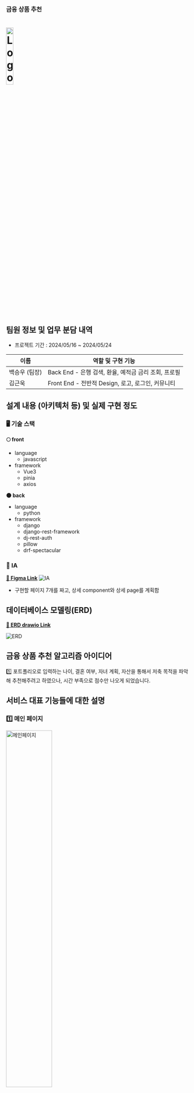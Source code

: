 ### 금융 상품 추천

# <img src="front/public/assets/Logo.png" alt='Logo' width="20%"/>

## 팀원 정보 및 업무 분담 내역

- 프로젝트 기간 : 2024/05/16 ~ 2024/05/24

| 이름          | 역할 및 구현 기능                                    |
| ------------- | ---------------------------------------------------- |
| 백승우 (팀장) | Back End - 은행 검색, 환율, 예적금 금리 조회, 프로필 |
| 김근욱        | Front End - 전반적 Design, 로고, 로그인, 커뮤니티    |

## 설계 내용 (아키텍처 등) 및 실제 구현 정도

### 🖥 기술 스택

**🌕 front**

- language
  - javascript
- framework
  - Vue3
  - pinia
  - axios

**🌑 back**

- language
  - python
- framework
  - django
  - django-rest-framework
  - dj-rest-auth
  - pillow
  - drf-spectacular

### 🎨 IA

[**🔗 Figma Link**](https://www.figma.com/board/0Jkd377OSxIHJ7f0rfl38Q/IA?node-id=0-1&t=NPPKGBQHAu0I6HZz-0)
<img src="./README_IMG/IA.png" alt='IA' />

- 구현할 페이지 7개를 짜고, 상세 component와 상세 page를 계획함

## 데이터베이스 모델링(ERD)

[**🔗 ERD drawio Link**](https://www.erdcloud.com/d/abGpw9rn3DkoBJF7N)

<img src="./README_IMG/ERD.png" alt='ERD'/>

## 금융 상품 추천 알고리즘 아이디어

1️⃣ 포트폴리오로 입력하는 나이, 결혼 여부, 자녀 계획, 자산을 통해서 저축 목적을 파악해 추천해주려고 하였으나, 시간 부족으로 점수만 나오게 되었습니다.

## 서비스 대표 기능들에 대한 설명

### 1️⃣ 메인 페이지

<img src='./README_IMG/메인페이지.png' alt='메인페이지' width="50%"/>

- 상품과 관련된 은행 사진을 메인으로 오른쪽에 hover된 페이지를 연결하게 하였습니다.

### 2️⃣ 로그인, 회원가입 페이지

<img src='./README_IMG/로그인페이지.png' alt='로그인페이지' width="50%"/>
<img src='./README_IMG/회원가입페이지.png' alt='회원가입페이지' width="50%"/>

- 회원 가입시 닉네임과 이메일도 customer model을 넣어 입력받을 수 있도록 하였습니다.
- 비밀번호가 8자 미만이거나 중복되는 아이디,이메일, 닉네임의 경우 가입을 할 수 없게 유효성 검사를 진행하였습니다.

### 3️⃣ 포트폴리오 및 프로필

<img src='./README_IMG/마이페이지.png' alt='마이페이지' width="50%"/>
<img src='./README_IMG/포트폴리오 수정.png' alt='포트폴리오' width="50%"/>

- 추가로 입력받은 포트폴리오 정보(생년월일, 가구원 수, 결혼 여부, 자식 유무, 연봉, 가입 상품)를 포트폴리오 메인페이지에 출력하였습니다.
- 포트폴리오 수정하는 페이지에 상품 가입 폼을 만들어 추가하였습니다.
- 프로필에는 가입 시 입력한 이름, 닉네임, 아이디가 출력하였습니다.

### 4️⃣ 예적금 조회

<img src='./README_IMG/정기예금페이지.png' alt='정기예금페이지' width="50%"/>
<!-- <img src='./README_IMG/정기적금페이지.png' alt='정기적금페이지' width="50%"/> -->
<!-- <img src='./README_IMG/예,적금상세페이지.png' alt='예,적금상세페이지' width="50%"/> -->

- 금융 상품 비교 페이지는 예금과 적금 2개의 탭으로 나뉘어져 있습니다.
- 각 페이지에서 예금/적금의 전체 정보를 볼 수 있으며, 각각의 이자율에 따라 오름차순, 내림차순으로 정렬이 가능하며 특정 은행의 상품만을 볼 수도 있습니다.

### 5️⃣ 환율 계산 페이지

<img src='./README_IMG/환율계산페이지.png' alt='환율계산페이지' width="50%"/>

- 원화 -> 타국 , 타국 -> 원화로의 환전이 가능합니다.
- 환전 버튼을 누르거나 enter를 칠 시 환율 계산을 할 수 있습니다.

### 6️⃣ 주변 은행 검색 페이지

<img src='./README_IMG/주변은행검색페이지.png' alt='주변은행검색페이지' width="50%"/>
<!-- <img src='./README_IMG/주변은행검색상세페이지.png' alt='주변은행검색상세페이지'/> -->

- 직접 광역시/도, 시/군/구, 은행을 선택하여 그 지역에 있는 특정 은행을 마커로 확인 할 수 있으며, 현재 나의 위치를 마커로 표시할 수도 있습니다.
- 마커를 클릭하면 은행 지점과 주소를 확인할 수 있습니다.

### 6️⃣ 자유 게시판

<!-- <img src='./README_IMG/게시판목록페이지.png' alt='게시판목록페이지'/> -->

- 인증된 사용자(로그인 된)만 게시판에 들어와 글을 작성할 수 있습니다.
- 게시글 CRUD와 댓글 CRD가 가능합니다.

## 느낀 점, 후기 등

- 백승우 : 기획이 매우 중요하다고 느꼇습니다. 그리고 생각보다 시간이 빠듯해서 구현을 못 한 부분이 많아 아쉬웠습니다. 초반에 추가로 구현할 것들을 많이 생각했었는데, 다 구현하지 못 한 것 같아 다음 프로젝트에서는 시간관리를 잘 해야겠다고 깨달았습니다. 또한, 페어가 있어 어려웠던 점들을 함께 헤쳐나갈 수 있었고, 밤새 같이 개발하고 디자인 해준 페어에게 감사를 표합니다.

- 김근욱 : 기획하고 개발하면서 첫 프로젝트를 어찌저찌 완료를 했지만 아쉬운 부분이 많았습니다. 먼저 크게 일정 조율을 했지만 지켜지지 않았었고, 열심히 기획을 했지만 기획 의도랑 개발 방향이 조금 달라졌습니다. 이러한 부분은 다음 프로젝트에서 반드시 고쳐야 할 문제점 이었습니다. 2학기에는 확실한 방향을 정해 기획하고 개인 개발 역량을 늘려야 겠습니다.
